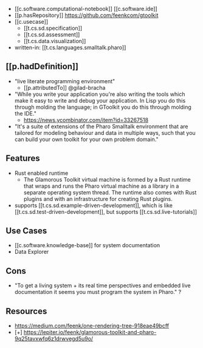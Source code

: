 
- [[c.software.computational-notebook]] [[c.software.ide]]
- [[p.hasRepository]] https://github.com/feenkcom/gtoolkit
- [[c.usecase]]
  - [[t.cs.sd.specification]]
  - [[t.cs.sd.assessment]]
  - [[t.cs.data.visualization]]
- written-in: [[t.cs.languages.smalltalk.pharo]]

## [[p.hadDefinition]]

- "live literate programming environment"
  - [[p.attributedTo]] @gilad-bracha
- "While you write your application you're also writing the tools which make it easy to write and debug your application. In Lisp you do this through molding the language; in GToolkit you do this through molding the IDE."
  - https://news.ycombinator.com/item?id=33267518
- "It's a suite of extensions of the Pharo Smalltalk environment that are tailored for modeling behaviour and data in multiple ways, such that you can build your own toolkit for your own problem domain."


## Features

- Rust enabled runtime
  - The Glamorous Toolkit virtual machine is formed by a Rust runtime that wraps and runs the Pharo virtual machine as a library in a separate operating system thread. The runtime also comes with Rust plugins and with an infrastructure for creating Rust plugins.
- supports [[t.cs.sd.example-driven-development]], which is like [[t.cs.sd.test-driven-development]], but supports [[t.cs.sd.live-tutorials]]

## Use Cases

- [[c.software.knowledge-base]] for system documentation
- Data Explorer


## Cons

- "To get a living system + its real time perspectives and embedded live documentation it seems you must program the system in Pharo." ?

## Resources

- https://medium.com/feenk/one-rendering-tree-918eae49bcff
- [+] https://lepiter.io/feenk/glamorous-toolkit-and-pharo-9q25tavxwfq6z1drwvegd5u9o/